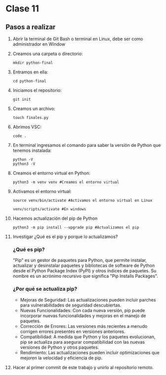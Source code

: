 # Clase 11
## Pasos a realizar

1. Abrir la terminal de Git Bash o terminal en Linux, debe ser como administrador en Window

2. Creamos una carpeta o directorio:
    ```
    mkdir python-final
    ```

3. Entramos en ella: 
    ```
    cd python-final
    ```

4. Iniciamos el repositorio:
    ```
    git init
    ```

5. Creamos un archivo:
    ```
    touch finales.py
    ```

6. Abrimos VSC:
    ```
    code .
    ```

7. En terminal ingresamos el comando para saber la versión de Python que tenemos instalada:
    ```
    python -V
    python3 -V
    ```

8. Creamos el entorno virtual en Python:
    ```
    python3 -m venv venv #Creamos el entorno virtual
    ```

9. Activamos el entorno virtual:
    ```
    source venv/bin/activate #Activamos el entorno virtual en Linux

    venv/scripts/activate #En windows
    ```

10. Hacemos actualización del pip de Python
    ```
    python3 -m pip install --upgrade pip #Actualizamos el pip
    ```

11. Investigar ¿Qué es el pip y porque lo actualizamos?
  
    ### ¿Qué es pip?

      "Pip" es un gestor de paquetes para Python, que permite instalar, actualizar y desinstalar paquetes y bibliotecas de software de Python desde el Python Package Index (PyPI) y otros índices de paquetes. Su nombre es un acrónimo recursivo que significa "Pip Installs Packages".

    ### ¿Por qué se actualiza pip?

      - Mejoras de Seguridad: Las actualizaciones pueden incluir parches para vulnerabilidades de seguridad descubiertas.
      - Nuevas Funcionalidades: Con cada nueva versión, pip puede incorporar nuevas funcionalidades y mejoras en el manejo de paquetes.
      - Corrección de Errores: Las versiones más recientes a menudo corrigen errores presentes en versiones anteriores.
      - Compatibilidad: A medida que Python y los paquetes evolucionan, pip se actualiza para asegurar compatibilidad con las nuevas versiones de Python y otros paquetes.
      - Rendimiento: Las actualizaciones pueden incluir optimizaciones que mejoren la velocidad y eficiencia de pip.

12. Hacer al primer commit de este trabajo y unirlo al repositorio remoto.
